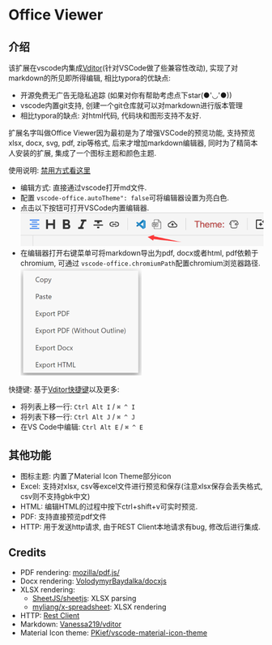 # Office Viewer

## 介绍

该扩展在vscode内集成[Vditor](https://github.com/Vanessa219/vditor)(针对VSCode做了些兼容性改动), 实现了对markdown的所见即所得编辑, 相比typora的优缺点:

- 开源免费无广告无隐私追踪 (如果对你有帮助考虑点下star(●'◡'●))
- vscode内置git支持, 创建一个git仓库就可以对markdown进行版本管理
- 相比typora的缺点: 对html代码, 代码块和图形支持不友好.

扩展名字叫做Office Viewer因为最初是为了增强VSCode的预览功能, 支持预览xlsx, docx, svg, pdf, zip等格式, 后来才增加markdown编辑器, 同时为了精简本人安装的扩展, 集成了一个图标主题和颜色主题.

使用说明: [禁用方式看这里](https://github.com/cweijan/vscode-office?tab=readme-ov-file#markdown)

- 编辑方式: 直接通过vscode打开md文件.
- 配置 `vscode-office.autoTheme": false`可将编辑器设置为亮白色.
- 点击以下按钮可打开VSCode内置编辑器.
  ![img](image/README-CN/1640579182342.png)
- 在编辑器打开右键菜单可将markdown导出为pdf, docx或者html, pdf依赖于chromium, 可通过 `vscode-office.chromiumPath`配置chromium浏览器路径.
  ![1685418034035](image/README-CN/1685418034035.png)

快捷键: 基于[Vditor快捷键](https://ld246.com/article/1582778815353)以及更多:

- 将列表上移一行: `Ctrl Alt I` / `⌘ ^ I`
- 将列表下移一行: `Ctrl Alt J` / `⌘ ^ J`
- 在VS Code中编辑: `Ctrl Alt E` / `⌘ ^ E`

## 其他功能

- 图标主题: 内置了Material Icon Theme部分icon
- Excel: 支持对xlsx, csv等excel文件进行预览和保存(注意xlsx保存会丢失格式, csv则不支持gbk中文)
- HTML: 编辑HTML的过程中按下ctrl+shift+v可实时预览.
- PDF: 支持直接预览pdf文件
- HTTP: 用于发送http请求, 由于REST Client本地请求有bug, 修改后进行集成.

## Credits

- PDF rendering: [mozilla/pdf.js/](https://github.com/mozilla/pdf.js/)
- Docx rendering: [VolodymyrBaydalka/docxjs](https://github.com/VolodymyrBaydalka/docxjs)
- XLSX rendering:
  - [SheetJS/sheetjs](https://github.com/SheetJS/sheetjs): XLSX parsing
  - [myliang/x-spreadsheet](https://github.com/myliang/x-spreadsheet): XLSX rendering
- HTTP: [Rest  Client](https://github.com/Huachao/vscode-restclient)
- Markdown: [Vanessa219/vditor](https://github.com/Vanessa219/vditor)
- Material Icon theme: [PKief/vscode-material-icon-theme](https://github.com/PKief/vscode-material-icon-theme)
